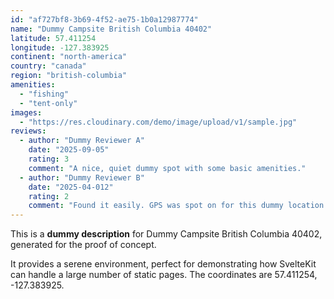 ```yaml
---
id: "af727bf8-3b69-4f52-ae75-1b0a12987774"
name: "Dummy Campsite British Columbia 40402"
latitude: 57.411254
longitude: -127.383925
continent: "north-america"
country: "canada"
region: "british-columbia"
amenities:
  - "fishing"
  - "tent-only"
images:
  - "https://res.cloudinary.com/demo/image/upload/v1/sample.jpg"
reviews:
  - author: "Dummy Reviewer A"
    date: "2025-09-05"
    rating: 3
    comment: "A nice, quiet dummy spot with some basic amenities."
  - author: "Dummy Reviewer B"
    date: "2025-04-012"
    rating: 2
    comment: "Found it easily. GPS was spot on for this dummy location."
---
```


This is a **dummy description** for Dummy Campsite British Columbia 40402, generated for the proof of concept.

It provides a serene environment, perfect for demonstrating how SvelteKit can handle a large number of static pages. The coordinates are 57.411254, -127.383925.
